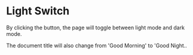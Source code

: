# Light Switch

By clicking the button, the page will toggle between light mode and dark mode. 

The document title will also change from 'Good Morning' to 'Good Night..
